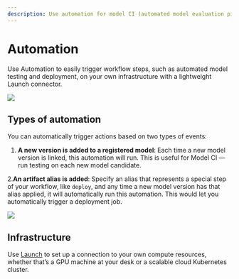 ```yaml
---
description: Use automation for model CI (automated model evaluation pipelines) and model deployment.
---
```


# Automation

Use Automation to easily trigger workflow steps, such as automated model testing and deployment, on your own infrastructure with a lightweight Launch connector.

![](/images/models/automations_section_in_registry.png)

## Types of automation

You can automatically trigger actions based on two types of events:

1. **A new version is added to a registered model**: Each time a new model version is linked, this automation will run. This is useful for Model CI — run testing on each new model candidate. 

2.**An artifact alias is added**: Specify an alias that represents a special step of your workflow, like `deploy`, and any time a new model version has that alias applied, it will automatically run this automation. This would let you automatically trigger a deployment job.

![](/images/models/automations_sidebar_step_1.png)

## Infrastructure

Use [Launch](https://docs.wandb.ai/guides/launch) to set up a connection to your own compute resources, whether that’s a GPU machine at your desk or a scalable cloud Kubernetes cluster.